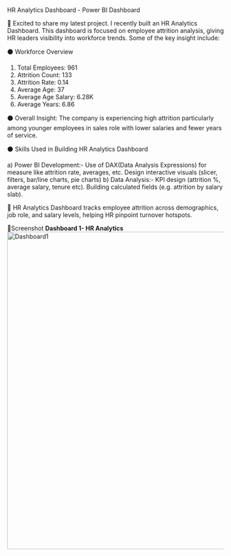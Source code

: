 HR Analytics Dashboard - Power BI Dashboard 

🚀 Excited to share my latest project. I recently built an HR Analytics Dashboard. This dashboard is focused on employee attrition analysis, giving HR leaders visibility into workforce trends. Some of the key insight include:

⚫ Workforce Overview
 
 1) Total Employees: 961
 2) Attrition Count: 133
 3) Attrition Rate: 0.14
 4) Average Age: 37
 5) Average Age Salary: 6.28K 
 6) Average Years: 6.86

⚫ Overall Insight: The company is experiencing high attrition particularly among younger employees in sales role with lower salaries and fewer years of service.

⚫ Skills Used in Building HR Analytics 
 Dashboard 

 a) Power BI Development:- Use of DAX(Data Analysis Expressions) for measure like attrition rate, averages, etc. Design interactive visuals (slicer, filters, bar/line charts, pie charts)
 b) Data Analysis:- KPI design (attrition %, average salary, tenure etc). Building calculated fields (e.g. attrition by salary slab).
 
🚀 HR Analytics Dashboard tracks employee attrition across demographics, job role, and salary levels, helping HR pinpoint turnover hotspots.

📸Screenshot
**Dashboard 1- HR Analytics**
<img width="1327" height="737" alt="Dashboard1" src="https://github.com/user-attachments/assets/71675d7a-841e-495d-ace2-67818fe2ec4a" />
